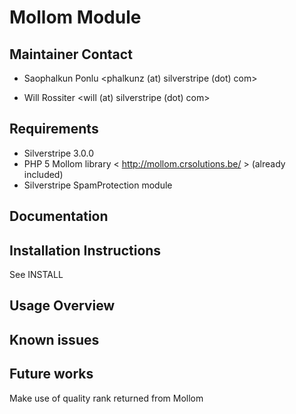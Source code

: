 # Mollom Module

## Maintainer Contact
* Saophalkun Ponlu
  <phalkunz (at) silverstripe (dot) com>
	
* Will Rossiter
  <will (at) silverstripe (dot) com>

## Requirements
* Silverstripe 3.0.0
* PHP 5 Mollom library < http://mollom.crsolutions.be/ > (already included)
* Silverstripe SpamProtection module

## Documentation

## Installation Instructions
See INSTALL

## Usage Overview

## Known issues

## Future works
Make use of quality rank returned from Mollom